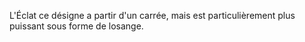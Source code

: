 L'Éclat ce désigne a partir d'un carrée, mais est particulièrement plus puissant sous forme de losange.